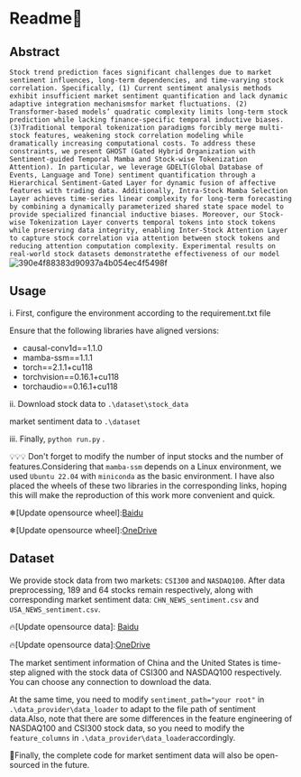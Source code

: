 # Readme👻

## Abstract

```Stock trend prediction faces significant challenges due to market sentiment influences, long-term dependencies, and time-varying stock correlation. Specifically, (1) Current sentiment analysis methods exhibit insufficient market sentiment quantification and lack dynamic adaptive integration mechanismsfor market fluctuations. (2) Transformer-based models’ quadratic complexity limits long-term stock prediction while lacking finance-specific temporal inductive biases. (3)Traditional temporal tokenization paradigms forcibly merge multi-stock features, weakening stock correlation modeling while dramatically increasing computational costs. To address these constraints, we present GHOST (Gated Hybrid Organization with Sentiment-guided Temporal Mamba and Stock-wise Tokenization Attention). In particular, we leverage GDELT(Global Database of Events, Language and Tone) sentiment quantification through a Hierarchical Sentiment-Gated Layer for dynamic fusion of affective features with trading data. Additionally, Intra-Stock Mamba Selection Layer achieves time-series linear complexity for long-term forecasting by combining a dynamically parameterized shared state space model to provide specialized financial inductive biases. Moreover, our Stock-wise Tokenization Layer converts temporal tokens into stock tokens while preserving data integrity, enabling Inter-Stock Attention Layer to capture stock correlation via attention between stock tokens and reducing attention computation complexity. Experimental results on real-world stock datasets demonstratethe effectiveness of our model```
![390e4f88383d90937a4b054ec4f5498f](https://github.com/user-attachments/assets/b7950514-926d-4674-bbc3-7226863d4470)

## Usage
i.   First, configure the environment according to the requirement.txt file

Ensure that the following libraries have aligned versions:

- causal-conv1d==1.1.0
- mamba-ssm==1.1.1
- torch==2.1.1+cu118
- torchvision==0.16.1+cu118
- torchaudio==0.16.1+cu118

ii. Download stock data to ```.\dataset\stock_data```  

market sentiment data to ```.\dataset```

iii. Finally, ```python run.py``` .

💡💡💡 Don't forget to modify the number of input stocks and the number of features.Considering that ```mamba-ssm``` depends on a Linux environment, we used ```Ubuntu 22.04``` with ```miniconda``` as the basic environment. I have also placed the wheels of these two libraries in the corresponding links, hoping this will make the reproduction of this work more convenient and quick.

❄[Update opensource wheel]:[Baidu](https://pan.baidu.com/s/1-X5RW5o1g5tKViWhtyLjvw?pwd=6666)

❄[Update opensource wheel]:[OneDrive](https://1drv.ms/f/c/fe4981f5f2f28564/EquQIXHxFJFDtZgmVzLUpekB042TPyjfscZ6R4Vvk5BXbw?e=ZTFn9w)

## Dataset


We provide stock data from two markets: ```CSI300``` and ```NASDAQ100```. After data preprocessing, 189 and 64 stocks remain respectively, along with corresponding market sentiment data: ```CHN_NEWS_sentiment.csv``` and ```USA_NEWS_sentiment.csv```.

🔥[Update opensource data]: [Baidu](https://pan.baidu.com/s/1shZ0xDFyGsf5a4h8JgMHxQ?pwd=6666)

🔥[Update opensource data]:[OneDrive](https://1drv.ms/f/c/fe4981f5f2f28564/Ero14-xoBLpHjjc-pBlr19EBRlIDeEmjQ7laLJutptEKEQ?e=U0C70F)

The market sentiment information of China and the United States is time-step aligned with the stock data of CSI300 and NASDAQ100 respectively. You can choose any connection to download the data.

At the same time, you need to modify ```sentiment_path="your root"``` in ```.\data_provider\data_loader``` to adapt to the file path of sentiment data.Also, note that there are some differences in the feature engineering of NASDAQ100 and CSI300 stock data, so you need to modify the ```feature_columns``` in ```.\data_provider\data_loader```accordingly.

🚀Finally, the complete code for market sentiment data will also be open-sourced in the future.



